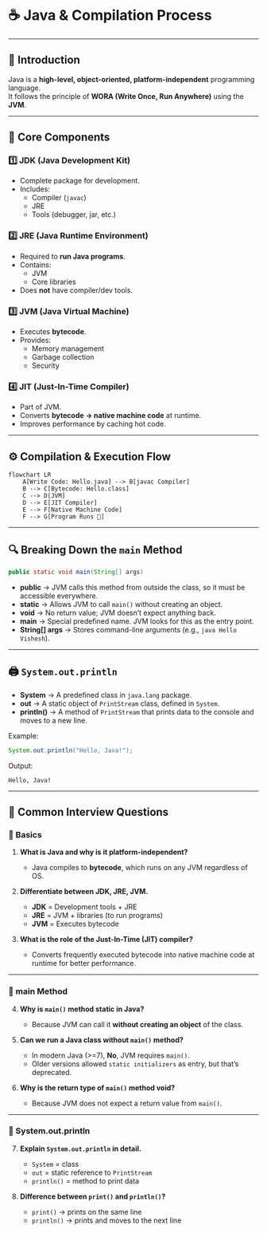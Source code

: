 # ☕ Java & Compilation Process

---

## 📖 Introduction
Java is a **high-level, object-oriented, platform-independent** programming language.  
It follows the principle of **WORA (Write Once, Run Anywhere)** using the **JVM**.

---

## 🔑 Core Components

### 1️⃣ JDK (Java Development Kit)
- Complete package for development.  
- Includes:
  - Compiler (`javac`)
  - JRE
  - Tools (debugger, jar, etc.)

### 2️⃣ JRE (Java Runtime Environment)
- Required to **run Java programs**.  
- Contains:
  - JVM
  - Core libraries  
- Does **not** have compiler/dev tools.

### 3️⃣ JVM (Java Virtual Machine)
- Executes **bytecode**.  
- Provides:
  - Memory management  
  - Garbage collection  
  - Security  

### 4️⃣ JIT (Just-In-Time Compiler)
- Part of JVM.  
- Converts **bytecode → native machine code** at runtime.  
- Improves performance by caching hot code.

---

## ⚙️ Compilation & Execution Flow

```mermaid
flowchart LR
    A[Write Code: Hello.java] --> B[javac Compiler]
    B --> C[Bytecode: Hello.class]
    C --> D[JVM]
    D --> E[JIT Compiler]
    E --> F[Native Machine Code]
    F --> G[Program Runs 🎉]
```

---

## 🔍 Breaking Down the `main` Method

```java
public static void main(String[] args)
```

- **public** → JVM calls this method from outside the class, so it must be accessible everywhere.  
- **static** → Allows JVM to call `main()` without creating an object.  
- **void** → No return value; JVM doesn’t expect anything back.  
- **main** → Special predefined name. JVM looks for this as the entry point.  
- **String[] args** → Stores command-line arguments (e.g., `java Hello Vishesh`).  

---

## 🖨️ `System.out.println`

- **System** → A predefined class in `java.lang` package.  
- **out** → A static object of `PrintStream` class, defined in `System`.  
- **println()** → A method of `PrintStream` that prints data to the console and moves to a new line.  

Example:  
```java
System.out.println("Hello, Java!");
```

Output:  
```
Hello, Java!
```

---

## 🎯 Common Interview Questions

### 🔹 Basics
1. **What is Java and why is it platform-independent?**  
   - Java compiles to **bytecode**, which runs on any JVM regardless of OS.  

2. **Differentiate between JDK, JRE, JVM.**  
   - **JDK** = Development tools + JRE  
   - **JRE** = JVM + libraries (to run programs)  
   - **JVM** = Executes bytecode  

3. **What is the role of the Just-In-Time (JIT) compiler?**  
   - Converts frequently executed bytecode into native machine code at runtime for better performance.  

---

### 🔹 main Method
4. **Why is `main()` method static in Java?**  
   - Because JVM can call it **without creating an object** of the class.  

5. **Can we run a Java class without `main()` method?**  
   - In modern Java (>=7), **No**, JVM requires `main()`.  
   - Older versions allowed `static initializers` as entry, but that’s deprecated.  

6. **Why is the return type of `main()` method void?**  
   - Because JVM does not expect a return value from `main()`.  

---

### 🔹 System.out.println
7. **Explain `System.out.println` in detail.**  
   - `System` = class  
   - `out` = static reference to `PrintStream`  
   - `println()` = method to print data  

8. **Difference between `print()` and `println()`?**  
   - `print()` → prints on the same line  
   - `println()` → prints and moves to the next line  


